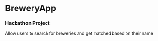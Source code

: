 # BreweryApp

### Hackathon Project

Allow users to search for breweries and get matched based on their name
